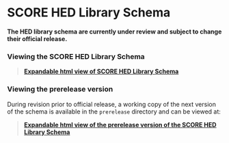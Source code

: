 # SCORE HED Library Schema

**The HED library schema are currently under review and subject to change
their official release.**

### Viewing the SCORE HED Library Schema
> [**Expandable html view of SCORE HED Library Schema**](https://www.hedtags.org/display_hed_score.html) 


### Viewing the prerelease version

During revision prior to official release, a working copy of the next
version of the schema is available in the `prerelease` directory and can be viewed
at:

> [**Expandable html view of the prerelease version of the SCORE HED Library Schema**](https://www.hedtags.org/display_hed_score_prerelease.html) 
